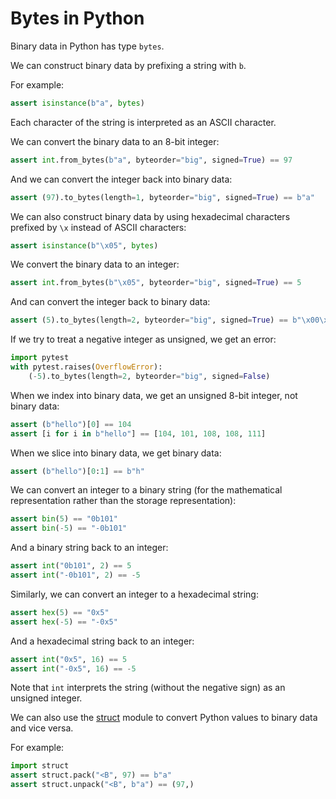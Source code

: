 # Bytes in Python

Binary data in Python has type `bytes`.

We can construct binary data by prefixing a string with `b`.

For example:

```python
assert isinstance(b"a", bytes)
```

Each character of the string is interpreted as an ASCII character.

We can convert the binary data to an 8-bit integer:

```python
assert int.from_bytes(b"a", byteorder="big", signed=True) == 97
```

And we can convert the integer back into binary data:

```python
assert (97).to_bytes(length=1, byteorder="big", signed=True) == b"a"
```

We can also construct binary data by using hexadecimal characters prefixed by `\x` instead of ASCII characters:

```python
assert isinstance(b"\x05", bytes)
```

We convert the binary data to an integer:

```python
assert int.from_bytes(b"\x05", byteorder="big", signed=True) == 5
```

And can convert the integer back to binary data:

```python
assert (5).to_bytes(length=2, byteorder="big", signed=True) == b"\x00\x05"
```

If we try to treat a negative integer as unsigned, we get an error:

```python
import pytest
with pytest.raises(OverflowError):
	(-5).to_bytes(length=2, byteorder="big", signed=False)
```

When we index into binary data, we get an unsigned 8-bit integer, not binary data:

```python
assert (b"hello")[0] == 104
assert [i for i in b"hello"] == [104, 101, 108, 108, 111]
```

When we slice into binary data, we get binary data:

```python
assert (b"hello")[0:1] == b"h"
```

We can convert an integer to a binary string (for the mathematical representation rather than the storage representation):

```python
assert bin(5) == "0b101"
assert bin(-5) == "-0b101"
```

And a binary string back to an integer:

```python
assert int("0b101", 2) == 5
assert int("-0b101", 2) == -5
```

Similarly, we can convert an integer to a hexadecimal string:

```python
assert hex(5) == "0x5"
assert hex(-5) == "-0x5"
```

And a hexadecimal string back to an integer:

```python
assert int("0x5", 16) == 5
assert int("-0x5", 16) == -5
```

Note that `int` interprets the string (without the negative sign) as an unsigned integer.

We can also use the [struct](https://docs.python.org/3/library/struct.html) module to convert Python values to binary data and vice versa.

For example:

```python
import struct
assert struct.pack("<B", 97) == b"a"
assert struct.unpack("<B", b"a") == (97,)
```
